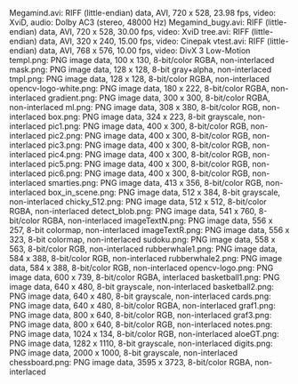 Megamind.avi:            RIFF (little-endian) data, AVI, 720 x 528, 23.98 fps, video: XviD, audio: Dolby AC3 (stereo, 48000 Hz)
Megamind_bugy.avi:       RIFF (little-endian) data, AVI, 720 x 528, 30.00 fps, video: XviD
tree.avi:                RIFF (little-endian) data, AVI, 320 x 240, 15.00 fps, video: Cinepak
vtest.avi:               RIFF (little-endian) data, AVI, 768 x 576, 10.00 fps, video: DivX 3 Low-Motion
templ.png:               PNG image data, 100 x 130, 8-bit/color RGBA, non-interlaced
mask.png:                PNG image data, 128 x 128, 8-bit gray+alpha, non-interlaced
tmpl.png:                PNG image data, 128 x 128, 8-bit/color RGBA, non-interlaced
opencv-logo-white.png:   PNG image data, 180 x 222, 8-bit/color RGBA, non-interlaced
gradient.png:            PNG image data, 300 x 300, 8-bit/color RGBA, non-interlaced
ml.png:                  PNG image data, 308 x 380, 8-bit/color RGB, non-interlaced
box.png:                 PNG image data, 324 x 223, 8-bit grayscale, non-interlaced
pic1.png:                PNG image data, 400 x 300, 8-bit/color RGB, non-interlaced
pic2.png:                PNG image data, 400 x 300, 8-bit/color RGB, non-interlaced
pic3.png:                PNG image data, 400 x 300, 8-bit/color RGB, non-interlaced
pic4.png:                PNG image data, 400 x 300, 8-bit/color RGB, non-interlaced
pic5.png:                PNG image data, 400 x 300, 8-bit/color RGB, non-interlaced
pic6.png:                PNG image data, 400 x 300, 8-bit/color RGB, non-interlaced
smarties.png:            PNG image data, 413 x 356, 8-bit/color RGB, non-interlaced
box_in_scene.png:        PNG image data, 512 x 384, 8-bit grayscale, non-interlaced
chicky_512.png:          PNG image data, 512 x 512, 8-bit/color RGBA, non-interlaced
detect_blob.png:         PNG image data, 541 x 760, 8-bit/color RGBA, non-interlaced
imageTextN.png:          PNG image data, 556 x 257, 8-bit colormap, non-interlaced
imageTextR.png:          PNG image data, 556 x 323, 8-bit colormap, non-interlaced
sudoku.png:              PNG image data, 558 x 563, 8-bit/color RGB, non-interlaced
rubberwhale1.png:        PNG image data, 584 x 388, 8-bit/color RGB, non-interlaced
rubberwhale2.png:        PNG image data, 584 x 388, 8-bit/color RGB, non-interlaced
opencv-logo.png:         PNG image data, 600 x 739, 8-bit/color RGBA, interlaced
basketball1.png:         PNG image data, 640 x 480, 8-bit grayscale, non-interlaced
basketball2.png:         PNG image data, 640 x 480, 8-bit grayscale, non-interlaced
cards.png:               PNG image data, 640 x 480, 8-bit/color RGBA, non-interlaced
graf1.png:               PNG image data, 800 x 640, 8-bit/color RGB, non-interlaced
graf3.png:               PNG image data, 800 x 640, 8-bit/color RGB, non-interlaced
notes.png:               PNG image data, 1024 x 134, 8-bit/color RGB, non-interlaced
aloeGT.png:              PNG image data, 1282 x 1110, 8-bit grayscale, non-interlaced
digits.png:              PNG image data, 2000 x 1000, 8-bit grayscale, non-interlaced
chessboard.png:          PNG image data, 3595 x 3723, 8-bit/color RGBA, non-interlaced